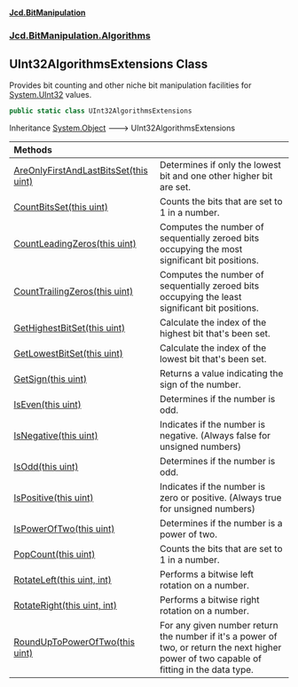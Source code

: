 #### [Jcd.BitManipulation](index 'index')

### [Jcd.BitManipulation.Algorithms](Jcd.BitManipulation.Algorithms 'Jcd.BitManipulation.Algorithms')

## UInt32AlgorithmsExtensions Class

Provides bit counting and other niche bit manipulation facilities
for [System.UInt32](https://docs.microsoft.com/en-us/dotnet/api/System.UInt32 'System.UInt32') values.

```csharp
public static class UInt32AlgorithmsExtensions
```

Inheritance [System.Object](https://docs.microsoft.com/en-us/dotnet/api/System.Object 'System.Object') &#129106; UInt32AlgorithmsExtensions

| Methods                                                                                                                                                                                                                                   |                                                                                                                                            |
|:------------------------------------------------------------------------------------------------------------------------------------------------------------------------------------------------------------------------------------------|:-------------------------------------------------------------------------------------------------------------------------------------------|
| [AreOnlyFirstAndLastBitsSet(this uint)](Jcd.BitManipulation.Algorithms.UInt32AlgorithmsExtensions.AreOnlyFirstAndLastBitsSet(thisuint) 'Jcd.BitManipulation.Algorithms.UInt32AlgorithmsExtensions.AreOnlyFirstAndLastBitsSet(this uint)') | Determines if only the lowest bit and one other higher bit are set.                                                                        |
| [CountBitsSet(this uint)](Jcd.BitManipulation.Algorithms.UInt32AlgorithmsExtensions.CountBitsSet(thisuint) 'Jcd.BitManipulation.Algorithms.UInt32AlgorithmsExtensions.CountBitsSet(this uint)')                                           | Counts the bits that are set to 1 in a number.                                                                                             |
| [CountLeadingZeros(this uint)](Jcd.BitManipulation.Algorithms.UInt32AlgorithmsExtensions.CountLeadingZeros(thisuint) 'Jcd.BitManipulation.Algorithms.UInt32AlgorithmsExtensions.CountLeadingZeros(this uint)')                            | Computes the number of sequentially zeroed bits occupying the most significant bit positions.                                              |
| [CountTrailingZeros(this uint)](Jcd.BitManipulation.Algorithms.UInt32AlgorithmsExtensions.CountTrailingZeros(thisuint) 'Jcd.BitManipulation.Algorithms.UInt32AlgorithmsExtensions.CountTrailingZeros(this uint)')                         | Computes the number of sequentially zeroed bits occupying the least significant bit positions.                                             |
| [GetHighestBitSet(this uint)](Jcd.BitManipulation.Algorithms.UInt32AlgorithmsExtensions.GetHighestBitSet(thisuint) 'Jcd.BitManipulation.Algorithms.UInt32AlgorithmsExtensions.GetHighestBitSet(this uint)')                               | Calculate the index of the highest bit that's been set.                                                                                    |
| [GetLowestBitSet(this uint)](Jcd.BitManipulation.Algorithms.UInt32AlgorithmsExtensions.GetLowestBitSet(thisuint) 'Jcd.BitManipulation.Algorithms.UInt32AlgorithmsExtensions.GetLowestBitSet(this uint)')                                  | Calculate the index of the lowest bit that's been set.                                                                                     |
| [GetSign(this uint)](Jcd.BitManipulation.Algorithms.UInt32AlgorithmsExtensions.GetSign(thisuint) 'Jcd.BitManipulation.Algorithms.UInt32AlgorithmsExtensions.GetSign(this uint)')                                                          | Returns a value indicating the sign of the number.                                                                                         |
| [IsEven(this uint)](Jcd.BitManipulation.Algorithms.UInt32AlgorithmsExtensions.IsEven(thisuint) 'Jcd.BitManipulation.Algorithms.UInt32AlgorithmsExtensions.IsEven(this uint)')                                                             | Determines if the number is odd.                                                                                                           |
| [IsNegative(this uint)](Jcd.BitManipulation.Algorithms.UInt32AlgorithmsExtensions.IsNegative(thisuint) 'Jcd.BitManipulation.Algorithms.UInt32AlgorithmsExtensions.IsNegative(this uint)')                                                 | Indicates if the number is negative. (Always false for unsigned numbers)                                                                   |
| [IsOdd(this uint)](Jcd.BitManipulation.Algorithms.UInt32AlgorithmsExtensions.IsOdd(thisuint) 'Jcd.BitManipulation.Algorithms.UInt32AlgorithmsExtensions.IsOdd(this uint)')                                                                | Determines if the number is odd.                                                                                                           |
| [IsPositive(this uint)](Jcd.BitManipulation.Algorithms.UInt32AlgorithmsExtensions.IsPositive(thisuint) 'Jcd.BitManipulation.Algorithms.UInt32AlgorithmsExtensions.IsPositive(this uint)')                                                 | Indicates if the number is zero or positive. (Always true for unsigned numbers)                                                            |
| [IsPowerOfTwo(this uint)](Jcd.BitManipulation.Algorithms.UInt32AlgorithmsExtensions.IsPowerOfTwo(thisuint) 'Jcd.BitManipulation.Algorithms.UInt32AlgorithmsExtensions.IsPowerOfTwo(this uint)')                                           | Determines if the number is a power of two.                                                                                                |
| [PopCount(this uint)](Jcd.BitManipulation.Algorithms.UInt32AlgorithmsExtensions.PopCount(thisuint) 'Jcd.BitManipulation.Algorithms.UInt32AlgorithmsExtensions.PopCount(this uint)')                                                       | Counts the bits that are set to 1 in a number.                                                                                             |
| [RotateLeft(this uint, int)](Jcd.BitManipulation.Algorithms.UInt32AlgorithmsExtensions.RotateLeft(thisuint,int) 'Jcd.BitManipulation.Algorithms.UInt32AlgorithmsExtensions.RotateLeft(this uint, int)')                                   | Performs a bitwise left rotation on a number.                                                                                              |
| [RotateRight(this uint, int)](Jcd.BitManipulation.Algorithms.UInt32AlgorithmsExtensions.RotateRight(thisuint,int) 'Jcd.BitManipulation.Algorithms.UInt32AlgorithmsExtensions.RotateRight(this uint, int)')                                | Performs a bitwise right rotation on a number.                                                                                             |
| [RoundUpToPowerOfTwo(this uint)](Jcd.BitManipulation.Algorithms.UInt32AlgorithmsExtensions.RoundUpToPowerOfTwo(thisuint) 'Jcd.BitManipulation.Algorithms.UInt32AlgorithmsExtensions.RoundUpToPowerOfTwo(this uint)')                      | For any given number return the number if it's a power of two, or return the next higher power of two capable of fitting in the data type. |
